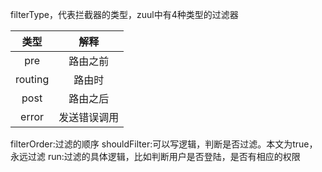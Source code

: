 filterType，代表拦截器的类型，zuul中有4种类型的过滤器

| 类型 | 解释 |
|:--:|:--:|
|pre|路由之前|
|routing|路由时|
|post|路由之后|
|error|发送错误调用|

filterOrder:过滤的顺序
shouldFilter:可以写逻辑，判断是否过滤。本文为true，永远过滤
run:过滤的具体逻辑，比如判断用户是否登陆，是否有相应的权限